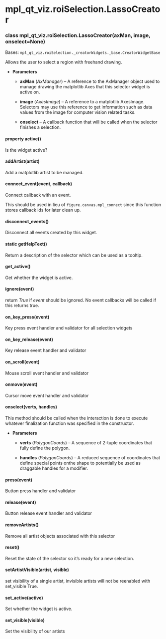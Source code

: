 # mpl_qt_viz.roiSelection.LassoCreator


### class mpl_qt_viz.roiSelection.LassoCreator(axMan, image, onselect=None)
Bases: `mpl_qt_viz.roiSelection._creatorWidgets._base.CreatorWidgetBase`

Allows the user to select a region with freehand drawing.


* **Parameters**

    
    * **axMan** (*AxManager*) – A reference to the AxManager object used to manage drawing the matplotlib Axes that this selector widget is active on.


    * **image** (*AxesImage*) – A reference to a matplotlib AxesImage. Selectors may use this reference to get information such as data values from the image
    for computer vision related tasks.


    * **onselect** – A callback function that will be called when the selector finishes a selection.



#### property active()
Is the widget active?


#### addArtist(artist)
Add a matplotlib artist to be managed.


#### connect_event(event, callback)
Connect callback with an event.

This should be used in lieu of `figure.canvas.mpl_connect` since this
function stores callback ids for later clean up.


#### disconnect_events()
Disconnect all events created by this widget.


#### static getHelpText()
Return a description of the selector which can be used as a tooltip.


#### get_active()
Get whether the widget is active.


#### ignore(event)
return *True* if *event* should be ignored. No event callbacks will be called if this returns true.


#### on_key_press(event)
Key press event handler and validator for all selection widgets


#### on_key_release(event)
Key release event handler and validator


#### on_scroll(event)
Mouse scroll event handler and validator


#### onmove(event)
Cursor move event handler and validator


#### onselect(verts, handles)
This method should be called when the interaction is done to execute whatever finalization function was specified
in the constructor.


* **Parameters**

    
    * **verts** (*PolygonCoords*) – A sequence of 2-tuple coordinates that fully define the polygon.


    * **handles** (*PolygonCoords*) – A reduced sequence of coordinates that define special points onthe shape to potentially be used as draggable handles for a modifier.



#### press(event)
Button press handler and validator


#### release(event)
Button release event handler and validator


#### removeArtists()
Remove all artist objects associated with this selector


#### reset()
Reset the state of the selector so it’s ready for a new selection.


#### setArtistVisible(artist, visible)
set visibility of a single artist, invisible artists will not be reenabled with set_visible True.


#### set_active(active)
Set whether the widget is active.


#### set_visible(visible)
Set the visibility of our artists

